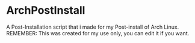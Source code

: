 # ArchPostInstall
A Post-Installation script that i made for my Post-install of Arch Linux. REMEMBER: This was created for my use only, you can edit it if you want. 
